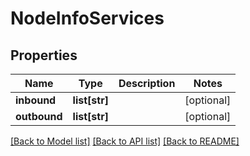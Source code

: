 # NodeInfoServices

## Properties
Name | Type | Description | Notes
------------ | ------------- | ------------- | -------------
**inbound** | **list[str]** |  | [optional] 
**outbound** | **list[str]** |  | [optional] 

[[Back to Model list]](../README.md#documentation-for-models) [[Back to API list]](../README.md#documentation-for-api-endpoints) [[Back to README]](../README.md)


